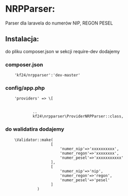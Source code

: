 # NRPParser:
Parser dla laravela do numerów NIP, REGON PESEL

## Instalacja:
do pliku composer.json w sekcji require-dev dodajemy

### composer.json

        'kf24/nrpparser':'dev-master'

### config/app.php

        'providers' => \[
    
    
                ..
                kf24\nrpparser\ProviderNRPParser::class,


### do walidatira dodajemy

        \Validator::make(
                        [
                            'numer_nip'=>'xxxxxxxxxx',
                            'numer_regon'=>'xxxxxxxx',
                            'numer_pesel'=>'xxxxxxxxxxx'
                        ], 
                        [
                            'numer_nip'=>'nip',
                            'numer_regon'=>'regon',
                            'numer_pesel'=>'pesel'
                        ]
                  )
